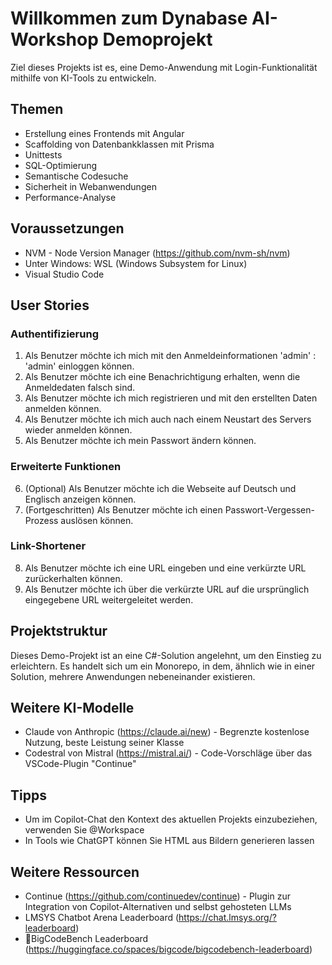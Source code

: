 # Willkommen zum Dynabase AI-Workshop Demoprojekt

Ziel dieses Projekts ist es, eine Demo-Anwendung mit Login-Funktionalität mithilfe von KI-Tools zu entwickeln.

## Themen
* Erstellung eines Frontends mit Angular
* Scaffolding von Datenbankklassen mit Prisma
* Unittests
* SQL-Optimierung
* Semantische Codesuche
* Sicherheit in Webanwendungen
* Performance-Analyse

## Voraussetzungen
* NVM - Node Version Manager (https://github.com/nvm-sh/nvm)
* Unter Windows: WSL (Windows Subsystem for Linux)
* Visual Studio Code

## User Stories

### Authentifizierung
1. Als Benutzer möchte ich mich mit den Anmeldeinformationen 'admin' : 'admin' einloggen können.
2. Als Benutzer möchte ich eine Benachrichtigung erhalten, wenn die Anmeldedaten falsch sind.
3. Als Benutzer möchte ich mich registrieren und mit den erstellten Daten anmelden können.
4. Als Benutzer möchte ich mich auch nach einem Neustart des Servers wieder anmelden können.
5. Als Benutzer möchte ich mein Passwort ändern können.

### Erweiterte Funktionen
6. (Optional) Als Benutzer möchte ich die Webseite auf Deutsch und Englisch anzeigen können.
7. (Fortgeschritten) Als Benutzer möchte ich einen Passwort-Vergessen-Prozess auslösen können.

### Link-Shortener
8. Als Benutzer möchte ich eine URL eingeben und eine verkürzte URL zurückerhalten können.
9. Als Benutzer möchte ich über die verkürzte URL auf die ursprünglich eingegebene URL weitergeleitet werden.

## Projektstruktur
Dieses Demo-Projekt ist an eine C#-Solution angelehnt, um den Einstieg zu erleichtern. Es handelt sich um ein Monorepo, in dem, ähnlich wie in einer Solution, mehrere Anwendungen nebeneinander existieren.

## Weitere KI-Modelle
* Claude von Anthropic (https://claude.ai/new) - Begrenzte kostenlose Nutzung, beste Leistung seiner Klasse
* Codestral von Mistral (https://mistral.ai/) - Code-Vorschläge über das VSCode-Plugin "Continue"

## Tipps
* Um im Copilot-Chat den Kontext des aktuellen Projekts einzubeziehen, verwenden Sie @Workspace
* In Tools wie ChatGPT können Sie HTML aus Bildern generieren lassen

## Weitere Ressourcen
* Continue (https://github.com/continuedev/continue) - Plugin zur Integration von Copilot-Alternativen und selbst gehosteten LLMs
* LMSYS Chatbot Arena Leaderboard (https://chat.lmsys.org/?leaderboard)
* 🌸BigCodeBench Leaderboard (https://huggingface.co/spaces/bigcode/bigcodebench-leaderboard)